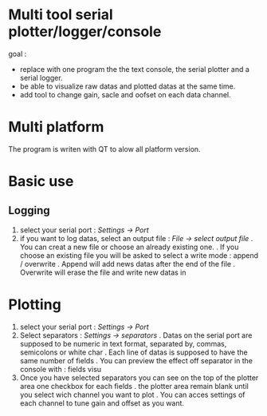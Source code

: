 # Multi tool serial plotter/logger/console
goal : 
* replace with one program the the text console, the serial plotter and a serial logger.
* be able to visualize raw datas and plotted datas at the same time.
* add tool to change gain, sacle and oofset on each data channel.

# Multi platform
The program is writen with QT to alow all platform version.

# Basic use 
## Logging
1. select your serial port : *Settings -> Port*
2. if you want to log datas, select an output file : *File -> select output file*
	. You can creat a new file or choose an already existing one.
	. If you choose an existing file you will be asked to select a write mode : append / overwrite
	. Append will add news datas after the end of the file
	. Overwrite will erase the file and write new datas in 
	
# Plotting
1. select your serial port : *Settings -> Port*
2. Select separators : *Settings -> separators*
	. Datas on the serial port are supposed to be numeric in text format, separated by, commas, semicolons or white char
	. Each line of datas is supposed to have the same number of fields
	. You can preview the effect off separator in the console with : fields visu
3. Once you have selected separators you can see on the top of the plotter area one checkbox for each fields 
	. the plotter area remain blank until you select wich channel you want to plot
	. You can acces settings of each channel to tune gain and offset as you want.
 